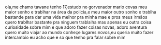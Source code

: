 ola,me chamo tawane tenho 17,estudo no gorvenador mario covas
meu maior senho e trablhar na área da policia,e meu maior outro sonho e
trablha bastande para dar uma vida melhor pra minha mae e pros meus irmãos
quero trablhar bastante pra ninguem trablalha mas apenas eu
outra coisa curiosidade sobre mim e que adoro fazer coisas novas, adoro aventura
quero muito viajar ao mundo conheçe lugares novos,eu queria muito fazer intercambio
eu acho que e so que tenho pra falar sobre mim
